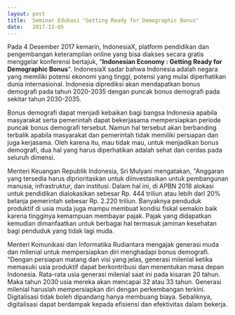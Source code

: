 ```yaml
---
layout: post
title:  Seminar Edukasi "Getting Ready for Demographic Bonus"
date:   2017-12-05
---
```


Pada 4 Desember 2017 kemarin, IndonesiaX, platform pendidikan dan pengembangan keterampilan  online yang bisa diakses secara gratis menggelar konferensi bertajuk, "**Indonesian Economy : Getting Ready for Demographic Bonus**". IndonesiaX sadar bahwa Indonesia adalah negara yang memiliki potensi ekonomi yang tinggi, potensi yang mulai diperhatikan dunia internasional. Indonesia diprediksi akan mendapatkan bonus demografi pada tahun 2020-2035 dengan puncak bonus demografi pada sekitar tahun 2030-2035.

Bonus demografi dapat menjadi kebaikan bagi bangsa Indonesia apabila masyarakat serta pemerintah dapat bekerjasama mempersiapkan periode puncak bonus demografi tersebut. Namun hal tersebut akan berbanding terbalik apabila masyarakat dan pemerintah tidak memiliki persiapan dan juga kerjasama. Oleh karena itu, mau tidak mau, untuk menjadikan bonus demografi, dua hal yang harus diperhatikan adalah sehat dan cerdas pada seluruh dimensi.

Menteri Keuangan Republik Indonesia, Sri Mulyani mengatakan, "Anggaran yang tersedia harus diprioritaskan untuk diinvestasikan untuk pembangunan manusia, infrastruktur, dan institusi. Dalam hal ini, di APBN 2018 alokasi untuk pendidikan dialokasikan sebesar Rp. 444 triliun atau lebih dari 20% belanja pemerintah sebesar Rp. 2.220 triliun.  Banyaknya penduduk produktif di usia muda juga mampu membuat kondisi fiskal semakin baik karena tingginya kemampuan membayar pajak. Pajak yang didapatkan kemudian dimanfaatkan untuk berbagai hal termasuk jaminan kesehatan bagi penduduk yang tidak lagi muda.

Menteri Komunikasi dan Informatika Rudiantara mengajak generasi muda dan milenial untuk mempersiapkan diri menghadapi bonus demografi. "Dengan persiapan matang dan visi yang jelas, generasi milenial ketika memasuki usia produktif dapat berkontribusi dan menentukan masa depan Indonesia. Rata-rata usia generasi milenial saat ini pada kisaran 20 tahun. Maka tahun 2030 usia mereka akan mencapai 32 atau 33 tahun. Generasi milenial haruslah mempersiapkan diri dengan perkembangan terkini. Digitalisasi tidak boleh dipandang hanya membuang biaya. Sebaliknya, digitalisasi dapat berdampak kepada efisiensi dan efektivitas dalam bekerja.
